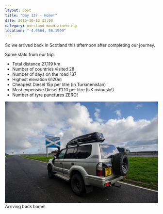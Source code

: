 ```yaml
---
layout: post
title: "Day 137 - Home!"
date: 2015-10-12 13:00
category: overland-mountaineering
location: "-4.0564, 56.1909"
---
```


So we arrived back in Scotland this afternoon after completing our journey.

Some stats from our trip:

 - Total distance 27,119 km
 - Number of countries visited 28
 - Number of days on the road 137
 - Highest elevation 6120m
 - Cheapest Diesel 15p per litre (in Turkmenistan)
 - Most expensive Diesel £1.10 per litre (UK oviously!)
 - Number of tyre punctures ZERO!

![Name of photo](/photos/home/home-1.jpg "Optional title")
Arriving back home!
